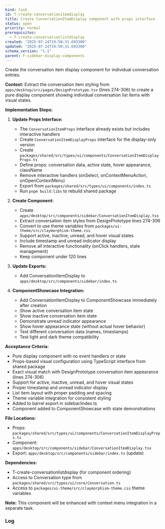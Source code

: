 ```yaml
---
kind: task
id: T-create-conversationitemdisplay
title: Create ConversationItemDisplay component with props interface
status: open
priority: normal
prerequisites:
  - T-create-conversationlistdisplay
created: "2025-07-24T19:50:31.693300"
updated: "2025-07-24T19:50:31.693300"
schema_version: "1.1"
parent: F-sidebar-display-components
---
```


Create the conversation item display component for individual conversation entries.

**Context:**
Extract the conversation item styling from `apps/desktop/src/pages/DesignPrototype.tsx` (lines 274-306) to create a pure display component showing individual conversation list items with visual states.

**Implementation Steps:**

1. **Update Props Interface:**
   - The `ConversationItemProps` interface already exists but includes interactive handlers
   - Create `ConversationItemDisplayProps` interface for the display-only version
   - Create `packages/shared/src/types/ui/components/ConversationItemDisplayProps.ts`
   - Define props: conversation data, active state, hover appearance, className
   - Remove interactive handlers (onSelect, onContextMenuAction, onOpenContextMenu)
   - Export from `packages/shared/src/types/ui/components/index.ts`
   - Run `pnpm build:libs` to rebuild shared package

2. **Create Component:**
   - Create `apps/desktop/src/components/sidebar/ConversationItemDisplay.tsx`
   - Extract conversation item styles from DesignPrototype lines 274-306
   - Convert to use theme variables from `packages/ui-theme/src/claymorphism-theme.css`
   - Support active, inactive, unread, and hover visual states
   - Include timestamp and unread indicator display
   - Remove all interactive functionality (onClick handlers, state management)
   - Keep component under 120 lines

3. **Update Exports:**
   - Add ConversationItemDisplay to `apps/desktop/src/components/sidebar/index.ts`

4. **ComponentShowcase Integration:**
   - Add ConversationItemDisplay to ComponentShowcase immediately after creation
   - Show active conversation item state
   - Show inactive conversation item state
   - Demonstrate unread indicator appearance
   - Show hover appearance state (without actual hover behavior)
   - Test different conversation data (names, timestamps)
   - Test light and dark theme compatibility

**Acceptance Criteria:**

- Pure display component with no event handlers or state
- Props-based visual configuration using TypeScript interface from shared package
- Exact visual match with DesignPrototype conversation item appearance (lines 274-306)
- Support for active, inactive, unread, and hover visual states
- Proper timestamp and unread indicator display
- List item layout with proper padding and spacing
- Theme variable integration for consistent styling
- Added to barrel export in sidebar/index.ts
- Component added to ComponentShowcase with state demonstrations

**File Locations:**

- Props: `packages/shared/src/types/ui/components/ConversationItemDisplayProps.ts`
- Component: `apps/desktop/src/components/sidebar/ConversationItemDisplay.tsx`
- Export: `apps/desktop/src/components/sidebar/index.ts` (update)

**Dependencies:**

- T-create-conversationlistdisplay (for component ordering)
- Access to Conversation type from `packages/shared/src/types/ui/core/Conversation.ts`
- Access to `packages/ui-theme/src/claymorphism-theme.css` theme variables

**Note:** This component will be enhanced with context menu integration in a separate task.

### Log

